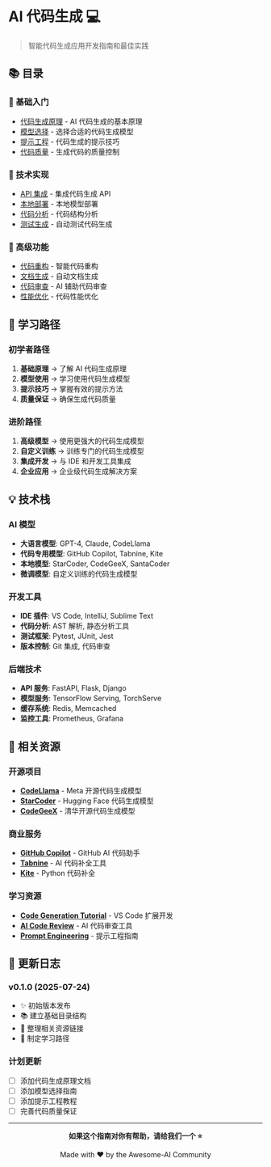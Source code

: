 # AI 代码生成 💻

> 智能代码生成应用开发指南和最佳实践

## 📚 目录

### 🎯 基础入门

- [代码生成原理](./principles.md) - AI 代码生成的基本原理
- [模型选择](./model-selection.md) - 选择合适的代码生成模型
- [提示工程](./prompt-engineering.md) - 代码生成的提示技巧
- [代码质量](./code-quality.md) - 生成代码的质量控制

### 🔧 技术实现

- [API 集成](./api-integration.md) - 集成代码生成 API
- [本地部署](./local-deployment.md) - 本地模型部署
- [代码分析](./code-analysis.md) - 代码结构分析
- [测试生成](./test-generation.md) - 自动测试代码生成

### 🚀 高级功能

- [代码重构](./code-refactoring.md) - 智能代码重构
- [文档生成](./documentation.md) - 自动文档生成
- [代码审查](./code-review.md) - AI 辅助代码审查
- [性能优化](./performance.md) - 代码性能优化

## 🎯 学习路径

### 初学者路径

1. **基础原理** → 了解 AI 代码生成原理
2. **模型使用** → 学习使用代码生成模型
3. **提示技巧** → 掌握有效的提示方法
4. **质量保证** → 确保生成代码质量

### 进阶路径

1. **高级模型** → 使用更强大的代码生成模型
2. **自定义训练** → 训练专门的代码生成模型
3. **集成开发** → 与 IDE 和开发工具集成
4. **企业应用** → 企业级代码生成解决方案

## 💡 技术栈

### AI 模型

- **大语言模型**: GPT-4, Claude, CodeLlama
- **代码专用模型**: GitHub Copilot, Tabnine, Kite
- **本地模型**: StarCoder, CodeGeeX, SantaCoder
- **微调模型**: 自定义训练的代码生成模型

### 开发工具

- **IDE 插件**: VS Code, IntelliJ, Sublime Text
- **代码分析**: AST 解析, 静态分析工具
- **测试框架**: Pytest, JUnit, Jest
- **版本控制**: Git 集成, 代码审查

### 后端技术

- **API 服务**: FastAPI, Flask, Django
- **模型服务**: TensorFlow Serving, TorchServe
- **缓存系统**: Redis, Memcached
- **监控工具**: Prometheus, Grafana

## 🔗 相关资源

### 开源项目

- **[CodeLlama](https://github.com/facebookresearch/codellama)** - Meta 开源代码生成模型
- **[StarCoder](https://github.com/bigcode-project/starcoder)** - Hugging Face 代码生成模型
- **[CodeGeeX](https://github.com/THUDM/CodeGeeX)** - 清华开源代码生成模型

### 商业服务

- **[GitHub Copilot](https://github.com/features/copilot)** - GitHub AI 代码助手
- **[Tabnine](https://www.tabnine.com/)** - AI 代码补全工具
- **[Kite](https://kite.com/)** - Python 代码补全

### 学习资源

- **[Code Generation Tutorial](https://github.com/microsoft/vscode-extension-samples)** - VS Code 扩展开发
- **[AI Code Review](https://github.com/microsoft/CodeReviewAI)** - AI 代码审查工具
- **[Prompt Engineering](https://www.promptingguide.ai/)** - 提示工程指南

## 🔄 更新日志

### v0.1.0 (2025-07-24)

- ✨ 初始版本发布
- 📚 建立基础目录结构
- 🔗 整理相关资源链接
- 🎯 制定学习路径

### 计划更新

- [ ] 添加代码生成原理文档
- [ ] 添加模型选择指南
- [ ] 添加提示工程教程
- [ ] 完善代码质量保证

---

<div align="center">

**如果这个指南对你有帮助，请给我们一个 ⭐️**

Made with ❤️ by the Awesome-AI Community

</div>
